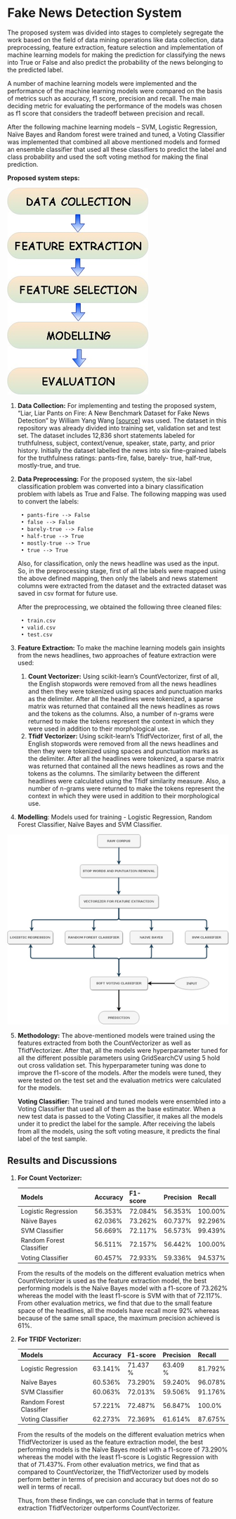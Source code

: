 # Fake News Detection System

The proposed system was divided into stages to completely segregate the work based on the field of data mining operations like data collection, data preprocessing, feature extraction, feature selection and implementation of machine learning models for making the prediction for classifying the news into True or False and also predict the probability of the news belonging to the predicted label.

A number of machine learning models were implemented and the performance of the machine learning models were compared on the basis of metrics such as accuracy, f1 score, precision and recall. The main deciding metric for evaluating the performance of the models was chosen as f1 score that considers the tradeoff between precision and recall.

After the following machine learning models – SVM, Logistic Regression, Naïve Bayes and Random forest were trained and tuned, a Voting Classifier was implemented that combined all above mentioned models and formed an ensemble classifier that used all these classifiers to predict the label and class probability and used the soft voting method for making the final prediction.

__Proposed system steps:__

![Proposed system steps](./images/system_steps.jpg)

1. __Data Collection:__ For implementing and testing the proposed system, “Liar, Liar Pants on Fire: A New Benchmark Dataset for Fake News Detection” by William Yang Wang [[source](https://arxiv.org/abs/1705.00648)] was used. The dataset in this repository was already divided into training set, validation set and test set. The dataset includes 12,836 short statements labeled for truthfulness, subject, context/venue, speaker, state, party, and prior history. Initially the dataset labelled the news into six fine-grained labels for the truthfulness ratings: pants-fire, false, barely- true, half-true, mostly-true, and true.

2. __Data Preprocessing:__ For the proposed system, the six-label classification problem was converted into a binary classification problem with labels as True and False. The following mapping was used to convert the labels:

        • pants-fire --> False
        • false --> False
        • barely-true --> False
        • half-true --> True
        • mostly-true --> True
        • true --> True

    Also, for classification, only the news headline was used as the input. So, in the preprocessing stage, first of all the labels were mapped using the above defined mapping, then only the labels and news statement columns were extracted from the dataset and the extracted dataset was saved in csv format for future use.

    After the preprocessing, we obtained the following three cleaned files:

        • train.csv
        • valid.csv
        • test.csv

3. __Feature Extraction:__ To make the machine learning models gain insights from the news headlines, two approaches of feature extraction were used:

    1. __Count Vectorizer:__ Using scikit-learn’s CountVectorizer, first of all, the English stopwords were removed from all the news headlines and then they were tokenized using spaces and punctuation marks as the delimiter. After all the headlines were tokenized, a sparse matrix was returned that contained all the news headlines as rows and the tokens as the columns. Also, a number of n-grams were returned to make the tokens represent the context in which they were used in addition to their morphological use.
    2. __Tfidf Vectorizer:__ Using scikit-learn’s TfidfVectorizer, first of all, the English stopwords were removed from all the news headlines and then they were tokenized using spaces and punctuation marks as the delimiter. After all the headlines were tokenized, a sparse matrix was returned that contained all the news headlines as rows and the tokens as the columns. The similarity between the different headlines were calculated using the Tfidf similarity measure. Also, a number of n-grams were returned to make the tokens represent the context in which they were used in addition to their morphological use.

4. __Modelling__: Models used for training - Logistic Regression, Random Forest Classifier, Naïve Bayes and SVM Classifier.

![Proposed Model Architecture](./images/block_diagram.jpg)

5. __Methodology:__ The above-mentioned models were trained using the features extracted from both the CountVectorizer as well as TfidfVectorizer. After that, all the models were hyperparameter tuned for all the different possible parameters using GridSearchCV using 5 hold out cross validation set. This hyperparameter tuning was done to improve the f1-score of the models. After the models were tuned, they were tested on the test set and the evaluation metrics were calculated for the models.

    __Voting Classifier:__ The trained and tuned models were ensembled into a Voting Classifier that used all of them as the base estimator. When a new test data is passed to the Voting Classifier, it makes all the models under it to predict the label for the sample. After receiving the labels from all the models, using the soft voting measure, it predicts the final label of the test sample.

## Results and Discussions

1. __For Count Vectorizer:__

    Models | Accuracy | F1-score | Precision | Recall
    ---- | ---- | ---- | ---- | ----
    Logistic Regression | 56.353% | 72.084% | 56.353% |100.00%
    Näive Bayes | 62.036% | 73.262% | 60.737% | 92.296%
    SVM Classifier | 56.669% | 72.117% | 56.573% | 99.439%
    Random Forest Classifier | 56.511% | 72.157% | 56.442% | 100.00%
    Voting Classifier | 60.457% | 72.933% | 59.336% | 94.537%

    From the results of the models on the different evaluation metrics when CountVectorizer is used as the feature extraction model, the best performing models is the Naïve Bayes model with a f1-score of 73.262% whereas the model with the least f1-score is SVM with that of 72.117%. From other evaluation metrics, we find that due to the small feature space of the headlines, all the models have recall more 92% whereas because of the same small space, the maximum precision achieved is 61%.

2. __For TFIDF Vectorizer:__

    Models | Accuracy | F1-score | Precision | Recall
    ---- | ---- | ---- | ---- | ----
    Logistic Regression | 63.141% | 71.437 % | 63.409 % | 81.792%
    Naïve Bayes | 60.536% | 73.290% | 59.240% | 96.078%
    SVM Classifier | 60.063% | 72.013% | 59.506% | 91.176%
    Random Forest Classifier | 57.221% | 72.487% | 56.847% | 100.0%
    Voting Classifier | 62.273% | 72.369% | 61.614% | 87.675%

    From the results of the models on the different evaluation metrics when TfidfVectorizer is used as the feature extraction model, the best performing models is the Naïve Bayes model with a f1-score of 73.290% whereas the model with the least f1-score is Logistic Regression with that of 71.437%. From other evaluation metrics, we find that as compared to CountVectorizer, the TfidfVectorizer used by models perform better in terms of precision and accuracy but does not do so well in terms of recall.

    Thus, from these findings, we can conclude that in terms of feature extraction TfidfVectorizer outperforms CountVectorizer.

